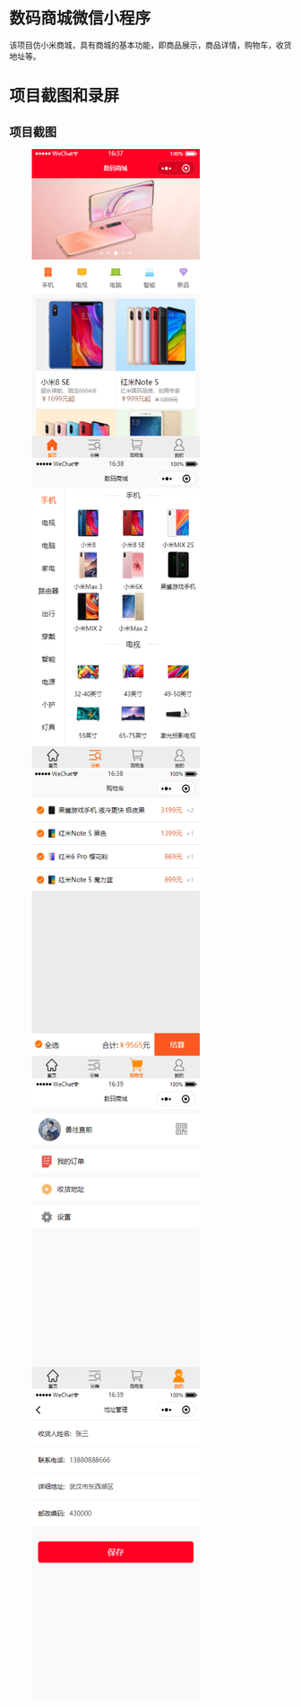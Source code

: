 # 数码商城微信小程序

该项目仿小米商城，具有商城的基本功能，即商品展示，商品详情，购物车，收货地址等。

# 项目截图和录屏

## 项目截图

<figure class="half">
    <img src="./images/screenshot/1.png" width="300" height="550">
    <img src="./images/screenshot/2.png" width="300" height="550">
    <img src="./images/screenshot/3.png" width="300" height="550">
    <img src="./images/screenshot/4.png" width="300" height="550">
    <img src="./images/screenshot/5.png" width="300" height="550">
</figure>

